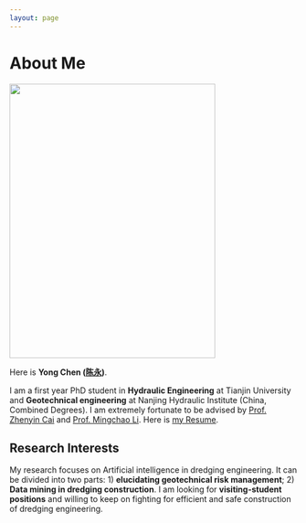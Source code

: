 ```yaml
---
layout: page
---
```


# About Me

<img src="https://chenyong.com/chenyong.jpg" class="floatpic" width="360" height="480">

Here is **Yong Chen ([陈永](https://caihanlin.com/file/蔡汉霖简历.pdf))**.

I am a first year PhD student in **Hydraulic Engineering** at Tianjin University and **Geotechnical engineering** at Nanjing Hydraulic Institute (China, Combined Degrees). I am extremely fortunate to be advised by [Prof. Zhenyin Cai](http://a.xueshu.baidu.com/scholarID/CN-B0G9EKJK) and [Prof. Mingchao Li](https://www.researchgate.net/profile/Mingchao-Li). Here is [my Resume](https://caihanlin.com/file/Resume-HanlinCAI.pdf).

## Research Interests

My research focuses on Artificial intelligence in dredging engineering. It can be divided into two parts: 1) **elucidating geotechnical risk management**; 2) **Data mining in dredging construction**. I am looking for **visiting-student positions** and willing to keep on fighting for efficient and safe construction of dredging engineering.
